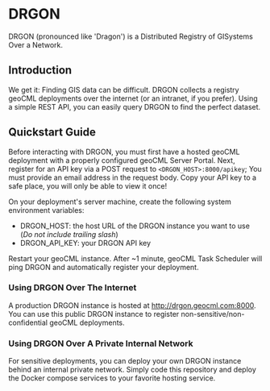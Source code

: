 # DRGON

DRGON (pronounced like 'Dragon') is a Distributed Registry of GISystems Over a Network.

## Introduction

We get it: Finding GIS data can be difficult. DRGON collects a registry geoCML deployments over the internet (or an intranet, if you prefer). Using a simple REST API, you can easily query DRGON to find the perfect dataset.

## Quickstart Guide

Before interacting with DRGON, you must first have a hosted geoCML deployment with a properly configured geoCML Server Portal. Next, register for an API key via a POST request to `<DRGON_HOST>:8000/apikey`; You must provide an email address in the request body. Copy your API key to a safe place, you will only be able to view it once!

On your deployment's server machine, create the following system environment variables:
- DRGON_HOST: the host URL of the DRGON instance you want to use (_Do not include trailing slash_)
- DRGON_API_KEY: your DRGON API key

Restart your geoCML instance. After ~1 minute, geoCML Task Scheduler will ping DRGON and automatically register your deployment.

### Using DRGON Over The Internet

A production DRGON instance is hosted at http://drgon.geocml.com:8000. You can use this public DRGON instance to register non-sensitive/non-confidential geoCML deployments.

### Using DRGON Over A Private Internal Network

For sensitive deployments, you can deploy your own DRGON instance behind an internal private network. Simply code this repository and deploy the Docker compose services to your favorite hosting service.
